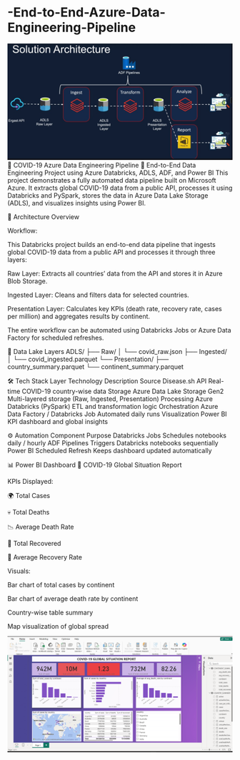 # -End-to-End-Azure-Data-Engineering-Pipeline

![Architecture Diagram](architecture.jpeg.png)
🦠 COVID-19 Azure Data Engineering Pipeline
🚀 End-to-End Data Engineering Project using Azure Databricks, ADLS, ADF, and Power BI
This project demonstrates a fully automated data pipeline built on Microsoft Azure. It extracts global COVID-19 data from a public API, processes it using Databricks and PySpark, stores the data in Azure Data Lake Storage (ADLS), and visualizes insights using Power BI.

🧩 Architecture Overview

Workflow:

This Databricks project builds an end-to-end data pipeline that ingests global COVID-19 data from a public API and processes it through three layers:

Raw Layer: Extracts all countries’ data from the API and stores it in Azure Blob Storage.

Ingested Layer: Cleans and filters data for selected countries.

Presentation Layer: Calculates key KPIs (death rate, recovery rate, cases per million) and aggregates results by continent.

The entire workflow can be automated using Databricks Jobs or Azure Data Factory for scheduled refreshes.



🧱 Data Lake Layers
ADLS/
├── Raw/
│      └── covid_raw.json
├── Ingested/
│      └── covid_ingested.parquet
└── Presentation/
    ├── country_summary.parquet
    └── continent_summary.parquet



🛠️ Tech Stack
Layer	Technology	Description
Source	Disease.sh API	Real-time COVID-19 country-wise data
Storage	Azure Data Lake Storage Gen2	Multi-layered storage (Raw, Ingested, Presentation)
Processing	Azure Databricks (PySpark)	ETL and transformation logic
Orchestration	Azure Data Factory / Databricks Job	Automated daily runs
Visualization	Power BI	KPI dashboard and global insights


⚙️ Automation
Component	Purpose
Databricks Jobs	Schedules notebooks daily / hourly
ADF Pipelines	Triggers Databricks notebooks sequentially
Power BI Scheduled Refresh	Keeps dashboard updated automatically


📊 Power BI Dashboard
🧠 COVID-19 Global Situation Report

KPIs Displayed:

🌍 Total Cases

💀 Total Deaths

📉 Average Death Rate

💚 Total Recovered

💪 Average Recovery Rate

Visuals:

Bar chart of total cases by continent

Bar chart of average death rate by continent

Country-wise table summary

Map visualization of global spread

![Dashboard](POWER_BI_graph.jpeg.png)
